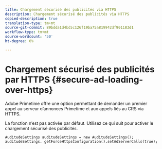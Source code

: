 ```yaml
---
title: Chargement sécurisé des publicités via HTTPS
description: Chargement sécurisé des publicités via HTTPS
copied-description: true
translation-type: tm+mt
source-git-commit: 89bdda1d4bd5c126f19ba75a819942df901183d1
workflow-type: tm+mt
source-wordcount: '50'
ht-degree: 0%

---
```



# Chargement sécurisé des publicités par HTTPS {#secure-ad-loading-over-https}

Adobe Primetime offre une option permettant de demander un premier appel au serveur d’annonces Primetime et aux appels liés au CRS via HTTPS.

La fonction n’est pas activée par défaut. Utilisez ce qui suit pour activer le chargement sécurisé des publicités.

```
AuditudeSettings auditudeSettings = new AuditudeSettings(); 
auditudeSettings. getForceHttpsConfiguration().setAdServerCalls(true);
```

